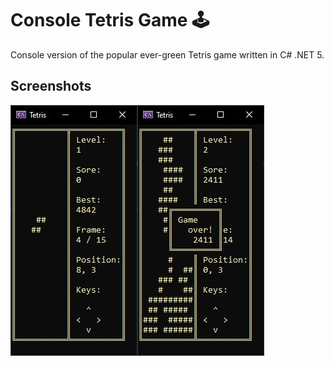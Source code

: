 
# Console Tetris Game 🕹️

Console version of the popular ever-green Tetris game written in C# .NET 5.




## Screenshots

![App Screenshot](https://github.com/akdimitrov/CSharp-ConsoleGames/blob/main/Tetris/Screenshot.jpg)
